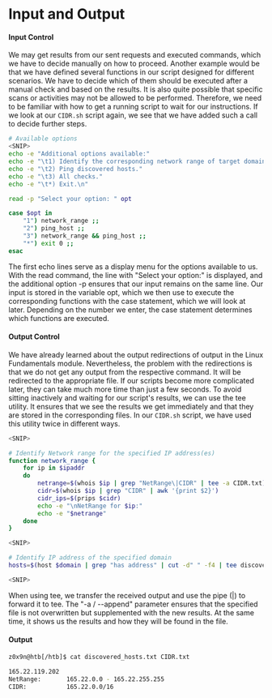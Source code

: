 # Input and Output

#### Input Control

We may get results from our sent requests and executed commands, which we have to decide manually on how to proceed. Another example would be that we have defined several functions in our script designed for different scenarios. We have to decide which of them should be executed after a manual check and based on the results. It is also quite possible that specific scans or activities may not be allowed to be performed. Therefore, we need to be familiar with how to get a running script to wait for our instructions. If we look at our `CIDR.sh` script again, we see that we have added such a call to decide further steps.

```bash
# Available options
<SNIP>
echo -e "Additional options available:"
echo -e "\t1) Identify the corresponding network range of target domain."
echo -e "\t2) Ping discovered hosts."
echo -e "\t3) All checks."
echo -e "\t*) Exit.\n"

read -p "Select your option: " opt

case $opt in
	"1") network_range ;;
	"2") ping_host ;;
	"3") network_range && ping_host ;;
	"*") exit 0 ;;
esac
```

The first echo lines serve as a display menu for the options available to us. With the read command, the line with "Select your option:" is displayed, and the additional option -p ensures that our input remains on the same line. Our input is stored in the variable opt, which we then use to execute the corresponding functions with the case statement, which we will look at later. Depending on the number we enter, the case statement determines which functions are executed.

#### Output Control

We have already learned about the output redirections of output in the Linux Fundamentals module. Nevertheless, the problem with the redirections is that we do not get any output from the respective command. It will be redirected to the appropriate file. If our scripts become more complicated later, they can take much more time than just a few seconds. To avoid sitting inactively and waiting for our script's results, we can use the tee utility. It ensures that we see the results we get immediately and that they are stored in the corresponding files. In our `CIDR.sh` script, we have used this utility twice in different ways.

```bash
<SNIP>

# Identify Network range for the specified IP address(es)
function network_range {
	for ip in $ipaddr
	do
		netrange=$(whois $ip | grep "NetRange\|CIDR" | tee -a CIDR.txt)
		cidr=$(whois $ip | grep "CIDR" | awk '{print $2}')
		cidr_ips=$(prips $cidr)
		echo -e "\nNetRange for $ip:"
		echo -e "$netrange"
	done
}

<SNIP>

# Identify IP address of the specified domain
hosts=$(host $domain | grep "has address" | cut -d" " -f4 | tee discovered_hosts.txt)

<SNIP>
```

When using tee, we transfer the received output and use the pipe (|) to forward it to tee. The "-a / --append" parameter ensures that the specified file is not overwritten but supplemented with the new results. At the same time, it shows us the results and how they will be found in the file.

#### Output

```bash
z0x9n@htb[/htb]$ cat discovered_hosts.txt CIDR.txt

165.22.119.202
NetRange:       165.22.0.0 - 165.22.255.255
CIDR:           165.22.0.0/16
```
